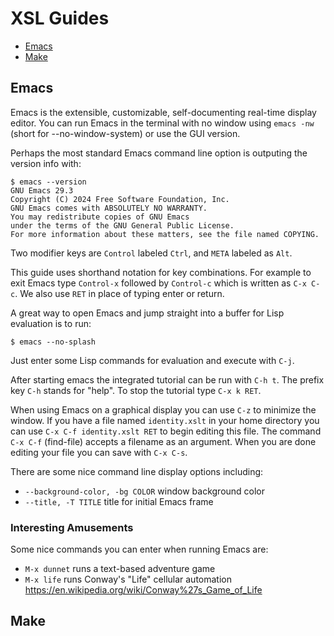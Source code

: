 # XSL Guides

- [Emacs](#emacs)
- [Make](#make)

## Emacs

Emacs is the extensible, customizable, self-documenting real-time
display editor. You can run Emacs in the terminal with no window using
`emacs -nw` (short for --no-window-system) or use the GUI version.

Perhaps the most standard Emacs command line option is outputing the version info with:

```
$ emacs --version
GNU Emacs 29.3
Copyright (C) 2024 Free Software Foundation, Inc.
GNU Emacs comes with ABSOLUTELY NO WARRANTY.
You may redistribute copies of GNU Emacs
under the terms of the GNU General Public License.
For more information about these matters, see the file named COPYING.
```

Two modifier keys are `Control` labeled `Ctrl`, and `META` labeled as `Alt`.

This guide uses shorthand notation for key combinations. For example to
exit Emacs type `Control-x` followed by `Control-c` which is written as
`C-x C-c`. We also use `RET` in place of typing enter or return.

A great way to open Emacs and jump straight into a buffer for Lisp evaluation is to run:

`$ emacs --no-splash`

Just enter some Lisp commands for evaluation and execute with `C-j`.

After starting emacs the integrated tutorial can be run with `C-h t`. The prefix key `C-h`
stands for "help". To stop the tutorial type `C-x k RET`.

When using Emacs on a graphical display you can use `C-z` to minimize the window. If you have
a file named `identity.xslt` in your home directory you can use `C-x C-f identity.xslt RET` to begin
editing this file. The command `C-x C-f` (find-file) accepts a filename as an argument. When
you are done editing your file you can save with `C-x C-s`.

There are some nice command line display options including:

- `--background-color, -bg COLOR`  window background color
- `--title, -T TITLE`  title for initial Emacs frame

### Interesting Amusements

Some nice commands you can enter when running Emacs are:

- `M-x dunnet` runs a text-based adventure game
- `M-x life` runs Conway's "Life" cellular automation <https://en.wikipedia.org/wiki/Conway%27s_Game_of_Life>

## Make
